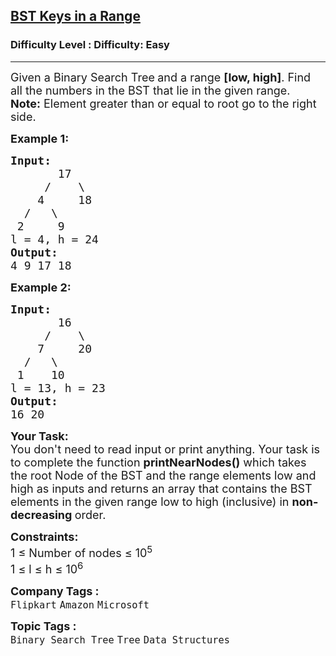 <h2><a href="https://www.geeksforgeeks.org/problems/print-bst-elements-in-given-range/1">BST Keys in a Range</a></h2><h3>Difficulty Level : Difficulty: Easy</h3><hr><div class="problems_problem_content__Xm_eO"><p><span style="font-size: 18px;">Given a Binary Search Tree<strong>&nbsp;</strong>and a range <strong>[low, high]</strong>. Find all&nbsp;the numbers&nbsp;in the BST that lie in the given range.<br><strong>Note:</strong> Element greater than or equal to root go to the right side.</span></p>
<p><span style="font-size: 18px;"><strong>Example 1:</strong></span></p>
<pre><span style="font-size: 18px;"><strong>Input:
</strong>&nbsp; &nbsp; &nbsp; &nbsp;17
 &nbsp; &nbsp; /&nbsp; &nbsp; \
 &nbsp; &nbsp;4&nbsp; &nbsp; &nbsp;18
 &nbsp;/&nbsp; &nbsp;\
 2&nbsp; &nbsp; &nbsp;9&nbsp;
l = 4, h = 24
<strong>Output: <br></strong>4 9 17 18&nbsp;</span>
</pre>
<p><span style="font-size: 18px;"><strong>Example 2:</strong></span></p>
<pre><span style="font-size: 18px;"><strong>Input:
</strong>&nbsp; &nbsp; &nbsp; &nbsp;16
 &nbsp; &nbsp; /&nbsp; &nbsp; \
 &nbsp; &nbsp;7&nbsp; &nbsp; &nbsp;20
 &nbsp;/&nbsp; &nbsp;\
 1&nbsp; &nbsp;&nbsp;10
l = 13, h = 23
<strong>Output: <br></strong>16 20<strong>&nbsp;
</strong></span></pre>
<p><span style="font-size: 18px;"><strong>Your Task:</strong><br>You don't need to read input or print anything. Your task is to complete the function&nbsp;<strong>printNearNodes()</strong>&nbsp;which takes the root Node of the BST and the range elements low and high as inputs and returns an array that contains the BST elements in the given range low to high (inclusive) in <strong>non-decreasing&nbsp;</strong>order.</span></p>
<p><span style="font-size: 18px;"><strong>Constraints:</strong><br>1 ≤ Number of nodes ≤ 10<sup>5</sup><br>1 ≤ l ≤ h ≤ 10<sup>6</sup></span></p></div><p><span style=font-size:18px><strong>Company Tags : </strong><br><code>Flipkart</code>&nbsp;<code>Amazon</code>&nbsp;<code>Microsoft</code>&nbsp;<br><p><span style=font-size:18px><strong>Topic Tags : </strong><br><code>Binary Search Tree</code>&nbsp;<code>Tree</code>&nbsp;<code>Data Structures</code>&nbsp;